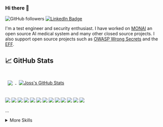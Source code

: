 ### Hi there 👋

![GitHub followers](https://img.shields.io/github/followers/RemakingEden?style=social) 
[![LinkedIn Badge](https://img.shields.io/badge/LinkedIn-Profile-informational?style=flat&logo=linkedin&logoColor=white&color=0D76A8)](https://www.linkedin.com/in/joss-sparkes/)

I'm a test engineer and security enthusiast. I have worked on [MONAI](https://monai.io/) an open source AI medical system and many other closed source projects. I also support open source projects such as [OWASP Wrong Secrets](https://github.com/commjoen/wrongsecrets) and the [EFF](https://www.eff.org/). 

## &#x1f4c8; GitHub Stats

<br>

<a href="https://github.com/remakingeden">
  <img align="center" style="margin:0.5rem" src="https://github-readme-stats.vercel.app/api/top-langs/?username=remakingeden&hide=html,css&title_color=ffffff&text_color=c9cacc&icon_color=4AB197&bg_color=1A2B34&count_private=true" />
</a>

<a href="https://github.com/remakingeden">
  <img align="center" style="margin:0.5rem" src="https://github-readme-stats.vercel.app/api?username=remakingeden&show_icons=true&line_height=27&count_private=true&title_color=ffffff&text_color=c9cacc&icon_color=4AB097&bg_color=1A2B34" alt="Joss's GitHub Stats" />
</a>

<br>
<br>

![](https://img.shields.io/badge/Code-Csharp-informational?style=flat&logo=csharp&logoColor=white&color=4AB197)
![](https://img.shields.io/badge/Code-Typescript-informational?style=flat&logo=typescript&logoColor=white&color=4AB197)
![](https://img.shields.io/badge/Test-Cypress-informational?style=flat&logo=cypress&logoColor=white&color=4AB197)
![](https://img.shields.io/badge/Test-Selenium-informational?style=flat&logo=selenium&logoColor=white&color=4AB197)
![](https://img.shields.io/badge/Test-Jest-informational?style=flat&logo=jest&logoColor=white&color=4AB197)
![](https://img.shields.io/badge/Framework-Express-informational?style=flat&logo=express&logoColor=white&color=4AB197)
![](https://img.shields.io/badge/Tools-RabbitMQ-informational?style=flat&logo=rabbitmq&logoColor=white&color=4AB197)
![](https://img.shields.io/badge/DB-MongoDB-informational?style=flat&logo=mongodb&logoColor=white&color=4AB197)
![](https://img.shields.io/badge/DB-Postgres-informational?style=flat&logo=postgresql&logoColor=white&color=4AB197)
![](https://img.shields.io/badge/Tools-Dagger-informational?style=flat&logo=dagger&logoColor=white&color=4AB197)
![](https://img.shields.io/badge/Tools-Docker-informational?style=flat&logo=docker&logoColor=white&color=4AB197)
![](https://img.shields.io/badge/Tools-SonarQube-informational?style=flat&logo=SonarQube&logoColor=white&color=4AB197)
![](https://img.shields.io/badge/Tools-Actions-informational?style=flat&logo=github-actions&logoColor=white&color=4AB197)


...

<details>
<summary>More Skills</summary>

![](https://img.shields.io/badge/Tools-Postman-informational?style=flat&logo=Postman&logoColor=white&color=4AB197)
![](https://img.shields.io/badge/Tools-GitHub-informational?style=flat&logo=GitHub&logoColor=white&color=4AB197)
![](https://img.shields.io/badge/Tools-GitLab-informational?style=flat&logo=GitLab&logoColor=white&color=4AB197)
![](https://img.shields.io/badge/Tools-Jira-informational?style=flat&logo=Jira-Software&logoColor=white&color=4AB197)
...
</details>

<!--
**RemakingEden/RemakingEden** is a ✨ _special_ ✨ repository because its `README.md` (this file) appears on your GitHub profile.

Here are some ideas to get you started:

- 🔭 I’m currently working on ...
- 🌱 I’m currently learning ...
- 👯 I’m looking to collaborate on ...
- 🤔 I’m looking for help with ...
- 💬 Ask me about ...
- 📫 How to reach me: ...
- 😄 Pronouns: ...
- ⚡ Fun fact: ...
-->
